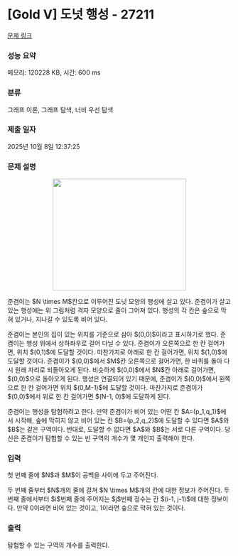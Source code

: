 # [Gold V] 도넛 행성 - 27211 

[문제 링크](https://www.acmicpc.net/problem/27211) 

### 성능 요약

메모리: 120228 KB, 시간: 600 ms

### 분류

그래프 이론, 그래프 탐색, 너비 우선 탐색

### 제출 일자

2025년 10월 8일 12:37:25

### 문제 설명

<p style="text-align: center;"><img alt="" src="" style="height: 252px; width: 300px;"></p>

<p>준겸이는 $N \times M$칸으로 이루어진 도넛 모양의 행성에 살고 있다. 준겸이가 살고 있는 행성에는 위 그림처럼 격자 모양으로 줄이 그어져 있다. 행성의 각 칸은 숲으로 막혀 있거나, 지나갈 수 있도록 비어 있다. </p>

<p>준겸이는 본인의 집이 있는 위치를 기준으로 삼아 $(0,0)$이라고 표시하기로 했다. 준겸이는 행성 위에서 상하좌우로 걸어 다닐 수 있다. 준겸이가 오른쪽으로 한 칸 걸어가면, 위치 $(0,1)$에 도달할 것이다. 마찬가지로 아래로 한 칸 걸어가면, 위치 $(1,0)$에 도달할 것이다. 준겸이가 $(0,0)$에서 $M$칸 오른쪽으로 걸어가면, 한 바퀴를 돌아 다시 원래 자리로 되돌아오게 된다. 비슷하게 $(0,0)$에서 $N$칸 아래로 걸어가면, $(0,0)$으로 돌아오게 된다. 행성은 연결되어 있기 때문에, 준겸이가 $(0,0)$에서 왼쪽으로 한 칸 걸어가면 위치 $(0,M-1)$에 도달할 것이다. 마찬가지로 준겸이가 $(0,0)$에서 위로 한 칸 걸어가면 $(N-1, 0)$에 도달하게 된다.</p>

<p>준겸이는 행성을 탐험하려고 한다. 만약 준겸이가 비어 있는 어떤 칸 $A=(p_1,q_1)$에서 시작해, 숲에 막히지 않고 비어 있는 칸 $B=(p_2,q_2)$에 도달할 수 있다면 $A$와 $B$는 같은 구역이다. 반대로, 도달할 수 없다면 $A$와 $B$는 서로 다른 구역이다. 당신은 준겸이가 탐험할 수 있는 빈 구역의 개수가 몇 개인지 출력해야 한다.</p>

### 입력 

 <p>첫 번째 줄에 $N$과 $M$이 공백을 사이에 두고 주어진다.</p>

<p>두 번째 줄부터 $N$개의 줄에 걸쳐 $N \times M$개의 칸에 대한 정보가 주어진다. 두 번째 줄에서부터 $i$번째 줄에 주어지는 $j$번째 정수는 칸 $(i-1, j-1)$에 대한 정보이다. 만약 0이라면 비어 있는 것이고, 1이라면 숲으로 막혀 있는 것이다. </p>

### 출력 

 <p>탐험할 수 있는 구역의 개수를 출력한다. </p>

